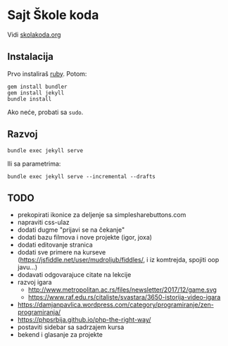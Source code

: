 # Sajt Škole koda

Vidi [skolakoda.org](https://skolakoda.org/)

## Instalacija

Prvo instaliraš [ruby](https://rubyinstaller.org/downloads/). Potom:

```
gem install bundler
gem install jekyll
bundle install
```

Ako neće, probati sa `sudo`.

## Razvoj

```
bundle exec jekyll serve
```

Ili sa parametrima:
```
bundle exec jekyll serve --incremental --drafts
```

## TODO

- prekopirati ikonice za deljenje sa simplesharebuttons.com
- napraviti css-ulaz
- dodati dugme "prijavi se na čekanje"
- dodati bazu filmova i nove projekte (igor, joxa)
- dodati editovanje stranica
- dodati sve primere na kurseve (https://jsfiddle.net/user/mudroljub/fiddles/, i iz komtrejda, spojiti oop javu...)
- dodavati odgovarajuce citate na lekcije
- razvoj igara
    - http://www.metropolitan.ac.rs/files/newsletter/2017/12/game.svg
    - https://www.raf.edu.rs/citaliste/svastara/3650-istorija-video-igara
- https://damjanpavlica.wordpress.com/category/programiranje/zen-programiranja/
- https://phpsrbija.github.io/php-the-right-way/
- postaviti sidebar sa sadrzajem kursa
- bekend i glasanje za projekte
